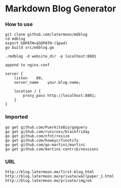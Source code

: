 # Markdown Blog Generator

### How to use
```
git clone github.com/latermoon/mdblog
cd mdblog
export GOPATH=$GOPATH:($pwd)
go build src/mdblog.go

./mdblog -d website_dir -p localhost:8801

append to nginx.conf

server {
	listen    80;
	server_name    your.blog.name;

	location / {
		proxy_pass http://localhost:8801;
	}
}

```

### Imported
```
go get github.com/PuerkitoBio/goquery
go get github.com/russross/blackfriday
go get github.com/nfnt/resize
go get github.com/howeyc/fsnotify
go get github.com/go-martini/martini
go get github.com/martini-contrib/sessions
```

### URL
	http://blog.latermoon.me/first-blog.html
	http://blog.latermoon.me/private/wallpaper_1.html
	http://blog.latermoon.me/private/img/ok
